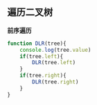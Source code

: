 ## 遍历二叉树

**前序遍历**

```javascript
function DLR(tree){
​    console.log(tree.value)
​    if(tree.left){
​        DLR(tree.left)
​    }
​    if(tree.right){
​        DLR(tree.right)
​    }
}
```

